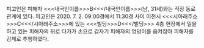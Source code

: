 피고인은 피해자 <<<내국인이름>>>B<<</내국인이름>>>(남, 31세)와는 직장 동료 관계에 있다.
피고인은 2020. 7. 2. 09:00경에서 11:30경 사이 이천시 <<<시아래주소>>>C<<</시아래주소>>>에 있는 <<<빌딩>>>D<<</빌딩>>> 4층 현장에서 일을 하고 있는 피해자의 뒤로 다가가 손으로 갑자기 피해자의 엉덩이를 움켜잡아 피해자를 강제로 추행하였다.